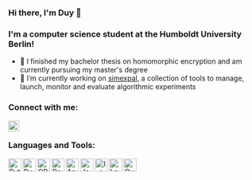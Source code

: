 ### Hi there, I'm Duy 👋

### I'm a computer science student at the Humboldt University Berlin!
- 🔭 I finished my bachelor thesis on homomorphic encryption and am currently pursuing my master's degree
- 🌱 I’m currently working on [simexpal](https://github.com/hu-macsy/simexpal), a collection of tools to manage, launch, monitor and evaluate algorithmic experiments
<!-- 
- 👯 I’m looking to collaborate on ...
- 🤔 I’m looking for help with ...
- 💬 Ask me about ...
- 📫 How to reach me: ...
- 😄 Pronouns: ...
- ⚡ Fun fact: ...
-->

### Connect with me:

[<img align="left" alt="Duy | LinkedIn" width="22px" src="https://cdn.jsdelivr.net/npm/simple-icons@v3/icons/linkedin.svg" />][linkedin]

<br />

### Languages and Tools:

<img align="left" alt="Python" width="26px" src="https://cdn.jsdelivr.net/npm/simple-icons@v3/icons/python.svg" />
<img align="left" alt="PyCharm" width="26px" src="https://cdn.jsdelivr.net/npm/simple-icons@v3/icons/pycharm.svg" />
<img align="left" alt="CPlusPlus" width="26px" src="https://cdn.jsdelivr.net/npm/simple-icons@3.13.0/icons/cplusplus.svg" />
<img align="left" alt="Pandas" width="26px" src="https://cdn.jsdelivr.net/npm/simple-icons@v3/icons/pandas.svg" />
<img align="left" alt="Anaconda" width="26px" src="https://cdn.jsdelivr.net/npm/simple-icons@v3/icons/anaconda.svg" />
<img align="left" alt="Java" width="26px" src="https://cdn.jsdelivr.net/npm/simple-icons@v3/icons/java.svg" />
<img align="left" alt="IntelliJ" width="26px" src="https://cdn.jsdelivr.net/npm/simple-icons@v3/icons/intellijidea.svg" />
<img align="left" alt="LaTeX" width="26px" src="https://cdn.jsdelivr.net/npm/simple-icons@v3/icons/latex.svg" />
<img align="left" alt="Overleaf" width="26px" src="https://cdn.jsdelivr.net/npm/simple-icons@v3/icons/overleaf.svg" />

<br />
<br />


<!-- 
<img align="left" alt="duylethanh's Github Stats" src="https://github-readme-stats.vercel.app/api?username=duylethanh&show_icons=true&hide_border=true" />
-->

[linkedin]: https://www.linkedin.com/in/duy-lethanh/
